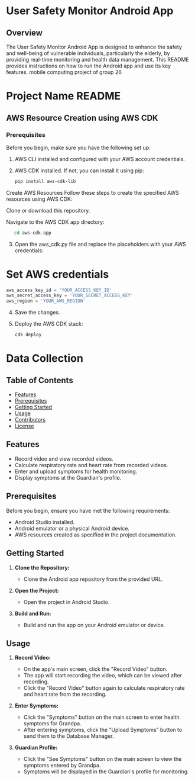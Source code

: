 # User Safety Monitor Android App

## Overview
The User Safety Monitor Android App is designed to enhance the safety and well-being of vulnerable individuals, particularly the elderly, by providing real-time monitoring and health data management. This README provides instructions on how to run the Android app and use its key features.
mobile computing project of group 26
# Project Name README

## AWS Resource Creation using AWS CDK

### Prerequisites

Before you begin, make sure you have the following set up:

1. AWS CLI installed and configured with your AWS account credentials.

2. AWS CDK installed. If not, you can install it using pip:

   ```bash
   pip install aws-cdk-lib
Create AWS Resources
Follow these steps to create the specified AWS resources using AWS CDK:

Clone or download this repository.

Navigate to the AWS CDK app directory:
 ```bash
    cd aws-cdk-app
```

3. Open the aws_cdk.py file and replace the placeholders with your AWS credentials:
# Set AWS credentials
```python
aws_access_key_id = 'YOUR_ACCESS_KEY_ID'
aws_secret_access_key = 'YOUR_SECRET_ACCESS_KEY'
aws_region = 'YOUR_AWS_REGION'
```
4. Save the changes.

5. Deploy the AWS CDK stack:
   ```bash
   cdk deploy

# Data Collection

## Table of Contents
- [Features](#features)
- [Prerequisites](#prerequisites)
- [Getting Started](#getting-started)
- [Usage](#usage)
- [Contributors](#contributors)
- [License](#license)

## Features
- Record video and view recorded videos.
- Calculate respiratory rate and heart rate from recorded videos.
- Enter and upload symptoms for health monitoring.
- Display symptoms at the Guardian's profile.

## Prerequisites
Before you begin, ensure you have met the following requirements:
- Android Studio installed.
- Android emulator or a physical Android device.
- AWS resources created as specified in the project documentation.

## Getting Started
1. **Clone the Repository:**
   - Clone the Android app repository from the provided URL.

2. **Open the Project:**
   - Open the project in Android Studio.

3. **Build and Run:**
   - Build and run the app on your Android emulator or device.

## Usage
1. **Record Video:**
   - On the app's main screen, click the "Record Video" button.
   - The app will start recording the video, which can be viewed after recording.
   - Click the "Record Video" button again to calculate respiratory rate and heart rate from the recording.

2. **Enter Symptoms:**
   - Click the "Symptoms" button on the main screen to enter health symptoms for Grandpa.
   - After entering symptoms, click the "Upload Symptoms" button to send them to the Database Manager.

3. **Guardian Profile:**
   - Click the "See Symptoms" button on the main screen to view the symptoms entered by Grandpa.
   - Symptoms will be displayed in the Guardian's profile for monitoring.
